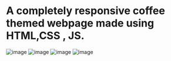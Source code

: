 # A completely responsive coffee themed webpage made using HTML,CSS , JS.

![image](https://github.com/srinjoy-26/Coffee-landing-page/assets/91176055/e350db49-5153-482b-97f8-cbc75fc70f76)
![image](https://github.com/srinjoy-26/Coffee-landing-page/assets/91176055/9cc17fe8-0123-4bdb-b4a6-837635bae5f8)
![image](https://github.com/srinjoy-26/Coffee-landing-page/assets/91176055/995094da-e82c-40e1-a57d-19a36e35956e)
![image](https://github.com/srinjoy-26/Coffee-landing-page/assets/91176055/68297493-dfbe-488c-a58e-545157bd50a2)



